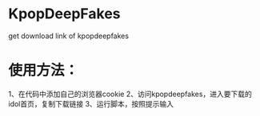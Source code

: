 # KpopDeepFakes
get download link of kpopdeepfakes



# 使用方法：
1、在代码中添加自己的浏览器cookie
2、访问kpopdeepfakes，进入要下载的idol首页，复制下载链接
3、运行脚本，按照提示输入
